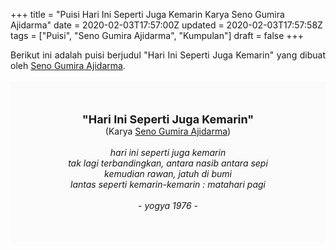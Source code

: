 +++
title = "Puisi Hari Ini Seperti Juga Kemarin Karya Seno Gumira Ajidarma"
date = 2020-02-03T17:57:00Z
updated = 2020-02-03T17:57:58Z
tags = ["Puisi", "Seno Gumira Ajidarma", "Kumpulan"]
draft = false
+++

<div dir="ltr" style="text-align: left;" trbidi="on"><div style="text-align: justify;">Berikut ini adalah puisi berjudul "Hari Ini Seperti Juga Kemarin" yang dibuat oleh <a href="https://ensiklopedia.kemdikbud.go.id/sastra/artikel/Seno_Gumira_Ajidarma" target="_blank">Seno Gumira Ajidarma</a>. </div><br /><div style="background: #FAFAFA; font-size: 14px; height: auto; margin: 0 auto; padding: 50px; text-align: center; width: auto;"><span style="font-size: 18px;"><b>"Hari Ini Seperti Juga Kemarin"</b></span><br />(Karya <a href="https://www.sekata.web.id/tags/seno-gumira-ajidarma" target="_blank">Seno Gumira Ajidarma</a>) <br /><br /><i>hari ini seperti juga kemarin<br />tak lagi terbandingkan, antara nasib antara sepi<br />kemudian rawan, jatuh di bumi<br />lantas seperti kemarin-kemarin : matahari pagi<br /><br />- yogya 1976 -</i> </div></div>
